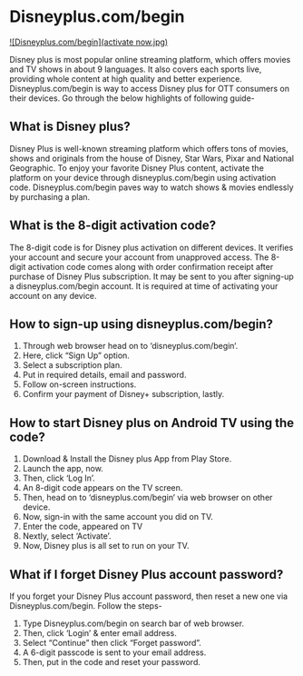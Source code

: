 # Disneyplus.com/begin

<a href="https://github.com/stream-disneyplus-com-begin/disneypluss.github.io"> ![Disneyplus.com/begin](activate now.jpg)</a>

Disney plus is most popular online streaming platform, which offers movies and TV shows in about 9 languages. It also covers each sports live, providing whole content at high quality and better experience. Disneyplus.com/begin is way to access Disney plus for OTT consumers on their devices. Go through the below highlights of following guide-


## What is Disney plus?

Disney Plus is well-known streaming platform which offers tons of movies, shows and originals from the house of Disney, Star Wars, Pixar and National Geographic. To enjoy your favorite Disney Plus content, activate the platform on your device through disneyplus.com/begin using activation code. Disneyplus.com/begin paves way to watch shows & movies endlessly by purchasing a plan.


## What is the 8-digit activation code?

The 8-digit code is for Disney plus activation on different devices. It verifies your account and secure your account from unapproved access. The 8-digit activation code comes along with order confirmation receipt after purchase of Disney Plus subscription. It may be sent to you after signing-up a disneyplus.com/begin account. It is required at time of activating your account on any device.

## How to sign-up using disneyplus.com/begin?

1. Through web browser head on to ‘disneyplus.com/begin‘.
2. Here, click “Sign Up” option.
3. Select a subscription plan.
4. Put in required details, email and password.
5. Follow on-screen instructions.
6. Confirm your payment of Disney+ subscription, lastly.

## How to start Disney plus on Android TV using the code?

1. Download & Install the Disney plus App from Play Store.
2. Launch the app, now.
3. Then, click ‘Log In’.
4. An 8-digit code appears on the TV screen.
5. Then, head on to ‘disneyplus.com/begin‘ via web browser on other device.
6. Now, sign-in with the same account you did on TV.
7. Enter the code, appeared on TV
8. Nextly, select ‘Activate’.
9. Now, Disney plus is all set to run on your TV.


## What if I forget Disney Plus account password?

If you forget your Disney Plus account password, then reset a new one via Disneyplus.com/begin. Follow the steps-

1. Type Disneyplus.com/begin on search bar of web browser.
2. Then, click ‘Login’ & enter email address.
3. Select “Continue” then click “Forget password”.
4. A 6-digit passcode is sent to your email address.
5. Then, put in the code and reset your password.
